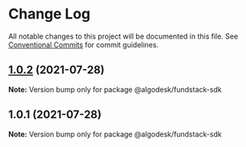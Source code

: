 # Change Log

All notable changes to this project will be documented in this file.
See [Conventional Commits](https://conventionalcommits.org) for commit guidelines.

## [1.0.2](https://github.com/algodesk-io/algodesk-monorepo/compare/@algodesk/fundstack-sdk@1.0.1...@algodesk/fundstack-sdk@1.0.2) (2021-07-28)

**Note:** Version bump only for package @algodesk/fundstack-sdk





## 1.0.1 (2021-07-28)

**Note:** Version bump only for package @algodesk/fundstack-sdk
